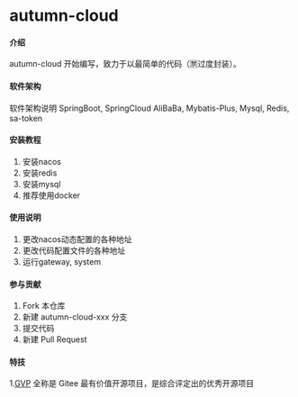 # autumn-cloud

#### 介绍
autumn-cloud 开始编写，致力于以最简单的代码（🈲过度封装）。

#### 软件架构
软件架构说明
SpringBoot, SpringCloud AliBaBa, Mybatis-Plus, Mysql, Redis, sa-token

#### 安装教程

1.  安装nacos
2.  安装redis
3.  安装mysql
4.  推荐使用docker

#### 使用说明

1.  更改nacos动态配置的各种地址
2.  更改代码配置文件的各种地址
3.  运行gateway, system

#### 参与贡献

1.  Fork 本仓库
2.  新建 autumn-cloud-xxx 分支
3.  提交代码
4.  新建 Pull Request


#### 特技

1.[GVP](https://gitee.com/gvp) 全称是 Gitee 最有价值开源项目，是综合评定出的优秀开源项目
